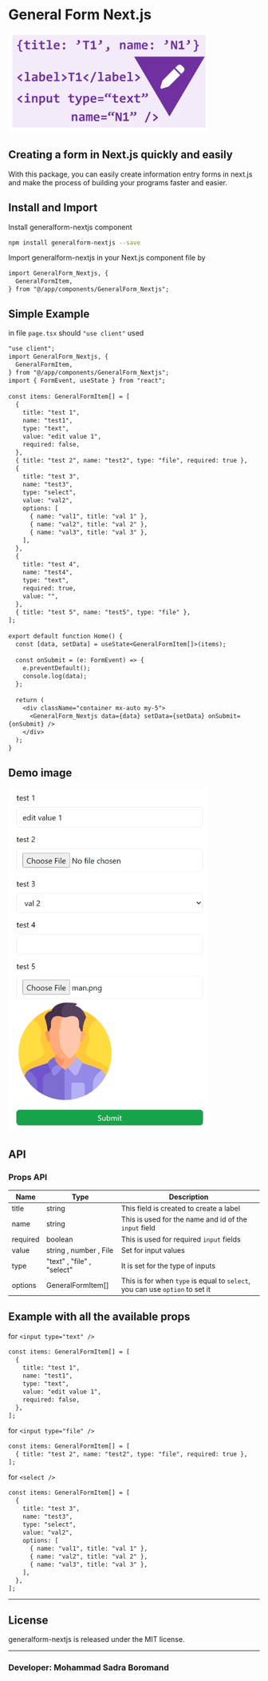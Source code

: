 # General Form Next.js

<img src="./public/logo.png" width="400"/>

## Creating a form in Next.js quickly and easily

With this package, you can easily create information entry forms in next.js and make the process of building your programs faster and easier.

## Install and Import

Install generalform-nextjs component

```bash
npm install generalform-nextjs --save
```

Import generalform-nextjs in your Next.js component file by

```tsx
import GeneralForm_Nextjs, {
  GeneralFormItem,
} from "@/app/components/GeneralForm_Nextjs";
```

## Simple Example

in file `page.tsx` should `"use client"` used

```tsx
"use client";
import GeneralForm_Nextjs, {
  GeneralFormItem,
} from "@/app/components/GeneralForm_Nextjs";
import { FormEvent, useState } from "react";

const items: GeneralFormItem[] = [
  {
    title: "test 1",
    name: "test1",
    type: "text",
    value: "edit value 1",
    required: false,
  },
  { title: "test 2", name: "test2", type: "file", required: true },
  {
    title: "test 3",
    name: "test3",
    type: "select",
    value: "val2",
    options: [
      { name: "val1", title: "val 1" },
      { name: "val2", title: "val 2" },
      { name: "val3", title: "val 3" },
    ],
  },
  {
    title: "test 4",
    name: "test4",
    type: "text",
    required: true,
    value: "",
  },
  { title: "test 5", name: "test5", type: "file" },
];

export default function Home() {
  const [data, setData] = useState<GeneralFormItem[]>(items);

  const onSubmit = (e: FormEvent) => {
    e.preventDefault();
    console.log(data);
  };

  return (
    <div className="container mx-auto my-5">
      <GeneralForm_Nextjs data={data} setData={setData} onSubmit={onSubmit} />
    </div>
  );
}
```

## Demo image

<img src="./public/demo.jpeg" width="400"/>

## API

### Props API

| Name     | Type                       | Description                                                                  |
| -------- | -------------------------- | ---------------------------------------------------------------------------- |
| title    | string                     | This field is created to create a label                                      |
| name     | string                     | This is used for the name and id of the `input` field                        |
| required | boolean                    | This is used for required `input` fields                                     |
| value    | string , number , File     | Set for input values                                                         |
| type     | "text" , "file" , "select" | It is set for the type of inputs                                             |
| options  | GeneralFormItem[]          | This is for when `type` is equal to `select`, you can use `option` to set it |

## Example with all the available props

for `<input type="text" />`

```tsx
const items: GeneralFormItem[] = [
  {
    title: "test 1",
    name: "test1",
    type: "text",
    value: "edit value 1",
    required: false,
  },
];
```

for `<input type="file" />`

```tsx
const items: GeneralFormItem[] = [
  { title: "test 2", name: "test2", type: "file", required: true },
];
```

for `<select />`

```tsx
const items: GeneralFormItem[] = [
  {
    title: "test 3",
    name: "test3",
    type: "select",
    value: "val2",
    options: [
      { name: "val1", title: "val 1" },
      { name: "val2", title: "val 2" },
      { name: "val3", title: "val 3" },
    ],
  },
];
```

---

## License
generalform-nextjs is released under the MIT license.

---

### **Developer: Mohammad Sadra Boromand**